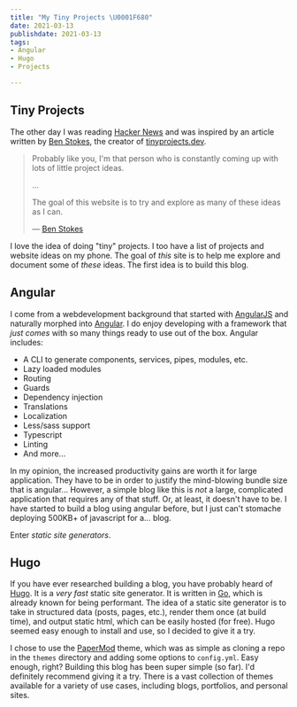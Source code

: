 ```yaml
---
title: "My Tiny Projects \U0001F680"
date: 2021-03-13
publishdate: 2021-03-13
tags:
- Angular
- Hugo
- Projects

---
```

## Tiny Projects

The other day I was reading [Hacker News][4] and was inspired by an article written by [Ben Stokes][5], the creator of [tinyprojects.dev][1].

> Probably like you, I'm that person who is constantly coming up with lots of little project ideas.
>
> ...
>
> The goal of this website is to try and explore as many of these ideas as I can.
>
> — [Ben Stokes][1]

I love the idea of doing "tiny" projects. I too have a list of projects and website ideas on my phone. The goal of _this_ site is to help me explore and document some of _these_ ideas. The first idea is to build this blog.

## Angular

I come from a webdevelopment background that started with [AngularJS][6] and naturally morphed into [Angular][7]. I do enjoy developing with a framework that _just comes_ with so many things ready to use out of the box. Angular includes:

- A CLI to generate components, services, pipes, modules, etc.
- Lazy loaded modules
- Routing
- Guards
- Dependency injection
- Translations
- Localization
- Less/sass support
- Typescript
- Linting
- And more...

In my opinion, the increased productivity gains are worth it for large application. They have to be in order to justify the mind-blowing bundle size that is angular... However, a simple blog like this is _not_ a large, complicated application that requires any of that stuff. Or, at least, it doesn't have to be. I have started to build a blog using angular before, but I just can't stomache deploying 500KB+ of javascript for a... blog.

Enter _static site generators_.

## Hugo

If you have ever researched building a blog, you have probably heard of [Hugo][2]. It is a _very fast_ static site generator. It is written in [Go][3], which is already known for being performant. The idea of a static site generator is to take in structured data (posts, pages, etc.), render them once (at build time), and output static html, which can be easily hosted (for free). Hugo seemed easy enough to install and use, so I decided to give it a try.

I chose to use the [PaperMod][8] theme, which was as simple as cloning a repo in the `themes` directory and adding some options to `config.yml`. Easy enough, right? Building this blog has been super simple (so far). I'd definitely recommend giving it a try. There is a vast collection of themes available for a variety of use cases, including blogs, portfolios, and personal sites.

[1]: https://tinyprojects.dev/
[2]: https://gohugo.io
[3]: https://golang.org
[4]: https://news.ycombinator.com
[5]: https://twitter.com/tinyprojectsdev
[6]: https://angularjs.org
[7]: https://angular.io
[8]: https://adityatelange.github.io/hugo-PaperMod/